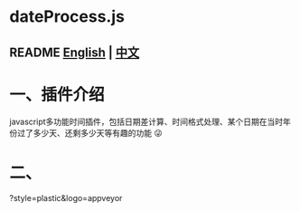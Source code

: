 # dateProcess.js
README [English](English) | [中文](中文)
---

# 一、插件介绍

javascript多功能时间插件，包括日期差计算、时间格式处理、某个日期在当时年份过了多少天、还剩多少天等有趣的功能 :stuck_out_tongue_winking_eye:
# 二、
?style=plastic&logo=appveyor